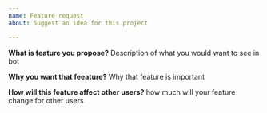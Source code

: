 ```yaml
---
name: Feature request
about: Suggest an idea for this project

---
```


**What is feature you propose?**
Description of what you would want to see in bot

**Why you want that feeature?**
Why that feature is important

**How will this feature affect other users?**
how much will your feature change for other users
